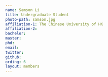 ```yaml
---
name: Samson Li
title: Undergraduate Student
photo-path: samson.jpg
affiliation-1: The Chinese University of HK
affiliation-2: 
bachelor:
master: 
phd:  
email:
twitter: 
github: 
ording: 6
layout: members
---
```


